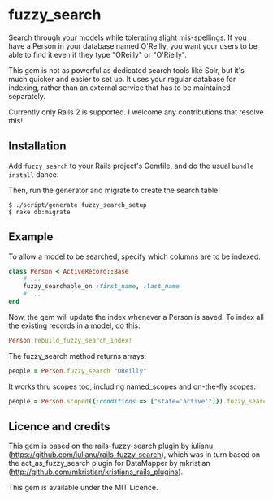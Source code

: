 # fuzzy_search

Search through your models while tolerating slight mis-spellings. If you have a Person in your database named O'Reilly, you want your users to be able to find it even if they type "OReilly" or "O'Rielly".

This gem is not as powerful as dedicated search tools like Solr, but it's much quicker and easier to set up. It uses your regular database for indexing, rather than an external service that has to be maintained separately.

Currently only Rails 2 is supported. I welcome any contributions that resolve this!

## Installation

Add `fuzzy_search` to your Rails project's Gemfile, and do the usual `bundle install` dance.

Then, run the generator and migrate to create the search table:

    $ ./script/generate fuzzy_search_setup
    $ rake db:migrate

## Example

To allow a model to be searched, specify which columns are to be indexed:

```ruby
class Person < ActiveRecord::Base
    # ...
    fuzzy_searchable_on :first_name, :last_name
    # ...
end
```
Now, the gem will update the index whenever a Person is saved. To index all the existing records in a model, do this:

```ruby
Person.rebuild_fuzzy_search_index!
```

The fuzzy_search method returns arrays:

```ruby
people = Person.fuzzy_search "OReilly"
```

It works thru scopes too, including named_scopes and on-the-fly scopes:

```ruby
people = Person.scoped({:conditions => ["state='active'"]}).fuzzy_search("OReilly")
```

## Licence and credits

This gem is based on the rails-fuzzy-search plugin by iulianu
(https://github.com/iulianu/rails-fuzzy-search), which was in
turn based on the act_as_fuzzy_search plugin for DataMapper
by mkristian (http://github.com/mkristian/kristians_rails_plugins).

This gem is available under the MIT Licence.
